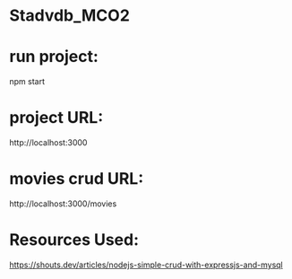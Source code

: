 # Stadvdb_MCO2

# run project:
npm start

# project URL:
http://localhost:3000

# movies crud URL:
http://localhost:3000/movies

# Resources Used:
https://shouts.dev/articles/nodejs-simple-crud-with-expressjs-and-mysql
